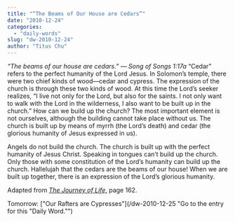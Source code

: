 ```yaml
---
title: "“The Beams of Our House are Cedars”"
date: "2010-12-24"
categories: 
  - "daily-words"
slug: "dw-2010-12-24"
author: "Titus Chu"
---
```


_“The beams of our house are cedars.” — Song of Songs 1:17a_ “Cedar” refers to the perfect humanity of the Lord Jesus. In Solomon’s temple, there were two chief kinds of wood—cedar and cypress. The expression of the church is through these two kinds of wood. At this time the Lord’s seeker realizes, “I live not only for the Lord, but also for the saints. I not only want to walk with the Lord in the wilderness, I also want to be built up in the church.” How can we build up the church? The most important element is not ourselves, although the building cannot take place without us. The church is built up by means of myrrh (the Lord’s death) and cedar (the glorious humanity of Jesus expressed in us).

Angels do not build the church. The church is built up with the perfect humanity of Jesus Christ. Speaking in tongues can’t build up the church. Only those with some constitution of the Lord’s humanity can build up the church. Hallelujah that the cedars are the beams of our house! When we are built up together, there is an expression of the Lord’s glorious humanity.

Adapted from _[The Journey of Life,](/book-journey "Go to the listing for this book.")_ page 162.

Tomorrow: ["Our Rafters are Cypresses"](/dw-2010-12-25 "Go to the entry for this "Daily Word."")
